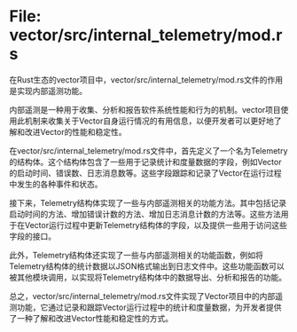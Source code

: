 # File: vector/src/internal_telemetry/mod.rs

在Rust生态的vector项目中，vector/src/internal_telemetry/mod.rs文件的作用是实现内部遥测功能。

内部遥测是一种用于收集、分析和报告软件系统性能和行为的机制。vector项目使用此机制来收集关于Vector自身运行情况的有用信息，以便开发者可以更好地了解和改进Vector的性能和稳定性。

在vector/src/internal_telemetry/mod.rs文件中，首先定义了一个名为Telemetry的结构体。这个结构体包含了一些用于记录统计和度量数据的字段，例如Vector的启动时间、错误数、日志消息数等。这些字段跟踪和记录了Vector在运行过程中发生的各种事件和状态。

接下来，Telemetry结构体实现了一些与内部遥测相关的功能方法。其中包括记录启动时间的方法、增加错误计数的方法、增加日志消息计数的方法等。这些方法用于在Vector运行过程中更新Telemetry结构体的字段，以及提供一些用于访问这些字段的接口。

此外，Telemetry结构体还实现了一些与内部遥测相关的功能函数，例如将Telemetry结构体的统计数据以JSON格式输出到日志文件中。这些功能函数可以被其他模块调用，以实现将Telemetry结构体中的数据导出、分析和报告的功能。

总之，vector/src/internal_telemetry/mod.rs文件实现了Vector项目中的内部遥测功能，它通过记录和跟踪Vector运行过程中的统计和度量数据，为开发者提供了一种了解和改进Vector性能和稳定性的方式。


